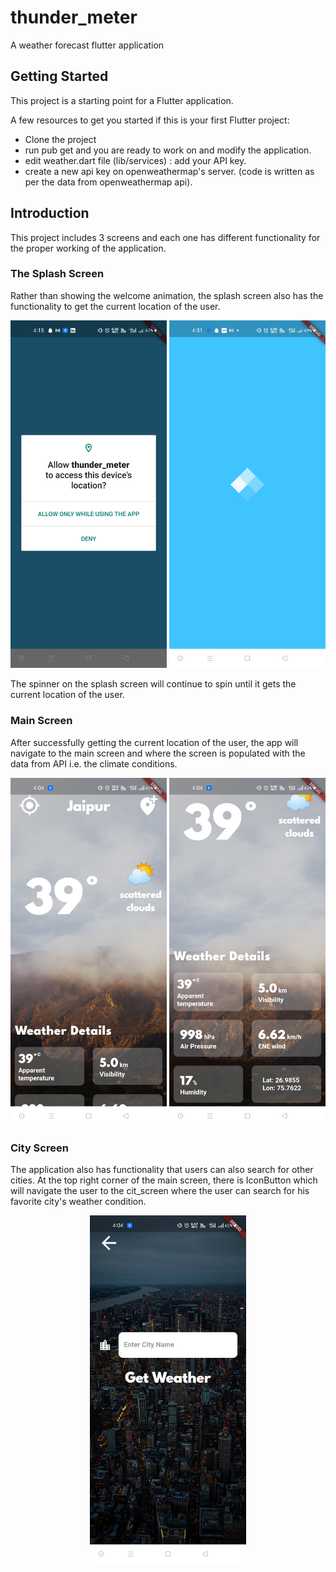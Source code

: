 # thunder_meter

A weather forecast flutter application

## Getting Started

This project is a starting point for a Flutter application.

A few resources to get you started if this is your first Flutter project:

- Clone the project
- run pub get and you are ready to work on and modify the application.
- edit weather.dart file (lib/services) : add your API key.
- create a new api key on openweathermap's server. (code is written as per the data from openweathermap api).

## Introduction

This project includes 3 screens and each one has different functionality for the proper working of the application.

### The Splash Screen

Rather than showing the welcome animation, the splash screen also has the functionality to get the current location of the user.

<p align="center">
  <img src="/readme_images/splash_screen_0.jpg" width="250"> <img src="/readme_images/splash_screen.jpg" width="250">
</p>

The spinner on the splash screen will continue to spin until it gets the current location of the user.

### Main Screen

After successfully getting the current location of the user, the app will navigate to the main screen and where the screen is populated with the data from API i.e. the climate conditions.

<p align="center">
  <img src="/readme_images/main_screen.jpg" width="250"> <img src="/readme_images/main_screen_2.jpg" width="250">
</p>

### City Screen

The application also has functionality that users can also search for other cities.
At the top right corner of the main screen, there is IconButton which will navigate the user to the cit_screen where the user can search for his favorite city's weather condition.

<p align="center">
  <img src="/readme_images/city_search.jpg" width="250">
</P>
